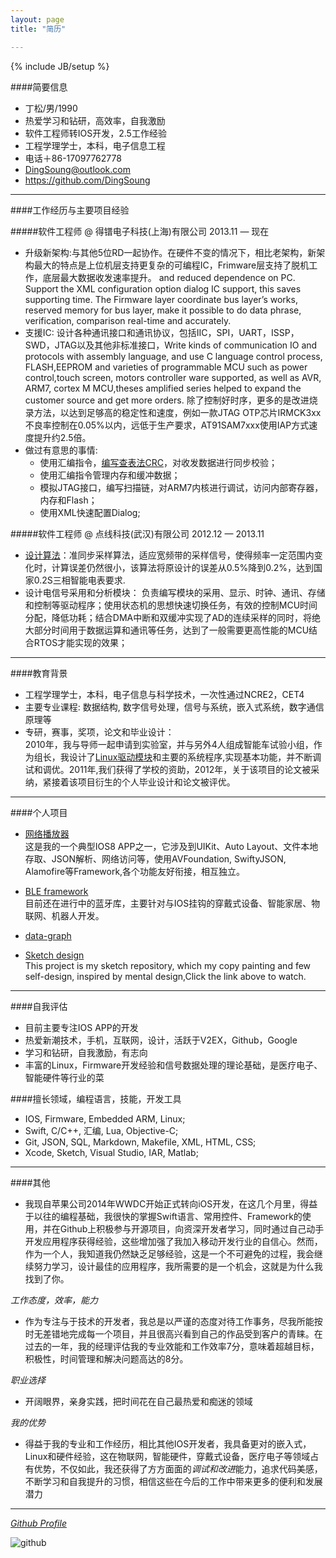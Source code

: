 ```yaml
---
layout: page
title: "简历"

---
```

{% include JB/setup %}

<!--
todo: 
* 把硬件，嵌入式 firmware 还有数据处理，信号系统等的技能也添加进来，为物联网，医疗电子等行业作准备
* 添加求职意向，说明需要game, 智能硬件，医疗电子，物联网，等行业的IOS开发，工资12K＋
* 精炼一下Other部分的描述，   简洁
* 挑选个人项目作为作品展示
* 对个人技能 评级，技能，语开发语言，工具 分开写
* 尝试精炼一下工作经历
 -->
 
####简要信息
* 丁松/男/1990
* 热爱学习和钻研，高效率，自我激励
* 软件工程师转IOS开发，2.5工作经验
* 工程学理学士，本科，电子信息工程
* 电话＋86-17097762778
* <DingSoung@outlook.com>
* <https://github.com/DingSoung>

<!--
Hi, I'm a IOS software engineer,I am currently seeking more suitable careers, here is my basic information, if you would like to get touch with me,send an e-mail or call me directly. 
-->

---

####工作经历与主要项目经验

#####软件工程师 @ 得镨电子科技(上海)有限公司 2013.11 — 现在
* 升级新架构:与其他5位RD一起协作。在硬件不变的情况下，相比老架构，新架构最大的特点是上位机层支持更复杂的可编程IC，Frimware层支持了脱机工作，底层最大数据收发速率提升。 and reduced dependence on PC. Support the XML configuration option dialog IC support, this saves supporting time. The Firmware layer coordinate bus layer’s works, reserved memory for bus layer, make it possible to do data phrase, verification, comparison real-time and accurately.
* 支援IC: 设计各种通讯接口和通讯协议，包括IIC，SPI，UART，ISSP，SWD，JTAG以及其他非标准接口，Write kinds of communication IO and protocols with assembly language, and use C language control process, FLASH,EEPROM and varieties of programmable MCU such as power control,touch screen, motors controller ware supported, as well as AVR, ARM7, cortex M MCU,theses amplified series helped to expand the customer source and get more orders. 除了控制好时序，更多的是改进烧录方法，以达到足够高的稳定性和速度，例如一款JTAG OTP芯片IRMCK3xx不良率控制在0.05%以内，远低于生产要求，AT91SAM7xxx使用IAP方式速度提升约2.5倍。
* 做过有意思的事情:
  * 使用汇编指令，[编写查表法CRC](https://github.com/DingSoung/data-graph/tree/master/TransmissionEncryption/crc)，对收发数据进行同步校验；
  * 使用汇编指令管理内存和缓冲数据；
  * 模拟JTAG接口，编写扫描链，对ARM7内核进行调试，访问内部寄存器，内存和Flash；
  * 使用XML快速配置Dialog;

#####软件工程师 @ 点线科技(武汉)有限公司 2012.12 — 2013.11
<!--准同步采用算法 适应宽频带  统一的计算时间，以空间换计算误差 -->
* [设计算法](https://github.com/DingSoung/data-graph/tree/master/DiscreteDataAnalysis)：准同步采样算法，适应宽频带的采样信号，使得频率一定范围内变化时，计算误差仍然很小，该算法将原设计的误差从0.5%降到0.2%，达到国家0.2S三相智能电表要求. 
* 设计电信号采用和分析模块： 负责编写模块的采用、显示、时钟、通讯、存储和控制等驱动程序；使用状态机的思想快速切换任务，有效的控制MCU时间分配，降低功耗；结合DMA中断和双缓冲实现了AD的连续采样的同时，将绝大部分时间用于数据运算和通讯等任务，达到了一般需要更高性能的MCU结合RTOS才能实现的效果；

---

####教育背景
* 工程学理学士，本科，电子信息与科学技术，一次性通过NCRE2，CET4 
* 主要专业课程: 数据结构, 数字信号处理，信号与系统，嵌入式系统，数字通信原理等
* 专研，赛事，奖项，论文和毕业设计：  
2010年，我与导师一起申请到实验室，并与另外4人组成智能车试验小组，作为组长，我设计了[Linux驱动模块](https://github.com/DingSoung/linux-3.0.1/tree/master/drivers/char)和主要的系统程序,实现基本功能，并不断调试和调优。2011年,我们获得了学校的资助，2012年，关于该项目的论文被采纳，紧接着该项目衍生的个人毕业设计和论文被评优。

---

####个人项目

* [网络播放器](https://github.com/DingSoung/music)  
这是我的一个典型IOS8 APP之一，它涉及到UIKit、Auto Layout、文件本地存取、JSON解析、网络访问等，使用AVFoundation, SwiftyJSON, Alamofire等Framework,各个功能友好衔接，相互独立。
* [BLE framework](https://github.com/DingSoung/data-graph)  
目前还在进行中的蓝牙库，主要针对与IOS挂钩的穿戴式设备、智能家居、物联网、机器人开发。

* [data-graph](https://github.com/DingSoung/data-graph)  
<!-- add detail -->

* [Sketch design](https://github.com/DingSoung/design)  
This project is my sketch repository, which my copy painting and few self-design, inspired by mental design,Click the link above to watch.

 <!-- add Technical summary -->
 
---

####自我评估
* 目前主要专注IOS APP的开发
* 热爱新潮技术，手机，互联网，设计，活跃于V2EX，Github，Google
* 学习和钻研，自我激励，有志向
* 丰富的Linux，Firmware开发经验和信号数据处理的理论基础，是医疗电子、智能硬件等行业的菜

####擅长领域，编程语言，技能，开发工具
<!--
IOS APP  掌握
Frimeware  精通
Sketch Design  熟悉
Embedded  掌握
Web 
-->
* IOS, Firmware, Embedded ARM, Linux;
* Swift, C/C++, 汇编, Lua, Objective-C;
* Git, JSON, SQL, Markdown, Makefile, XML, HTML, CSS;
* Xcode, Sketch, Visual Studio, IAR, Matlab;

---

####其他
* 我现自苹果公司2014年WWDC开始正式转向iOS开发，在这几个月里，得益于以往的编程基础，我很快的掌握Swift语言、常用控件、Framework的使用，并在Github上积极参与开源项目，向资深开发者学习，同时通过自己动手开发应用程序获得经验，这些增加强了我加入移动开发行业的自信心。然而，作为一个人，我知道我仍然缺乏足够经验，这是一个不可避免的过程，我会继续努力学习，设计最佳的应用程序，我所需要的是一个机会，这就是为什么我找到了你。

*工作态度，效率，能力*  

* 作为专注与于技术的开发者，我总是以严谨的态度对待工作事务，尽我所能按时无差错地完成每一个项目，并且很高兴看到自己的作品受到客户的青睐。在过去的一年，我的经理评估我的专业效能和工作效率7分，意味着超越目标，积极性，时间管理和解决问题高达的8分。

*职业选择*  

* 开阔眼界，亲身实践，把时间花在自己最热爱和痴迷的领域

*我的优势*  

* 得益于我的专业和工作经历，相比其他IOS开发者，我具备更对的嵌入式，Linux和硬件经验，这在物联网，智能硬件，穿戴式设备，医疗电子等领域占有优势，不仅如此，我还获得了方方面面的*调试和改进*能力，追求代码美感，不断学习和自我提升的习惯，相信这些在今后的工作中带来更多的便利和发展潜力

---

*[Github Profile](https://github.com/DingSoung)*

![github](https://raw.githubusercontent.com/DingSoung/dingsoung.github.com/master/attach/githubUrl.png)
